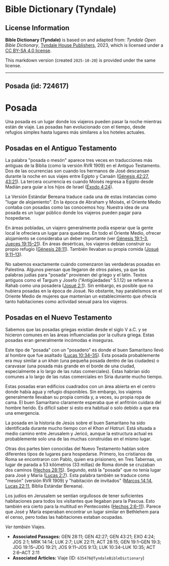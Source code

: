 # Bible Dictionary (Tyndale)

## License Information

**Bible Dictionary (Tyndale)** is based on and adapted from: _Tyndale Open Bible Dictionary_, [Tyndale House Publishers](https://tyndaleopenresources.com/), 2023, which is licensed under a [CC BY-SA 4.0 license](https://creativecommons.org/licenses/by-sa/4.0/legalcode.en).

This markdown version (created `2025-10-20`) is provided under the same license.



--------------------------------

## Posada (id: 724617)

Posada
======

Una posada es un lugar donde los viajeros pueden pasar la noche mientras están de viaje. Las posadas han evolucionado con el tiempo, desde refugios simples hasta lugares más similares a los hoteles actuales.

Posadas en el Antiguo Testamento
--------------------------------

La palabra "posada o mesón" aparece tres veces en traducciones más antiguas de la Biblia (como la versión RVR 1909\) en el Antiguo Testamento. Dos de las ocurrencias son cuando los hermanos de José descansan durante la noche en sus viajes entre Egipto y Canaán ([Génesis 42:27,](https://ref.ly/Gen42:27) [43:21](https://ref.ly/Gen43:21)). La tercera ocurrencia es cuando Moisés regresa a Egipto desde Madián para guiar a los hijos de Israel ([Éxodo 4:24](https://ref.ly/Exod4:24)).

La Versión Estándar Bereana traduce cada una de estas instancias como "lugar de alojamiento". En la época de Abraham y Moisés, el Oriente Medio contaba con posadas como las conocemos hoy. Nuestra idea de una posada es un lugar público donde los viajeros pueden pagar para hospedarse.

En áreas pobladas, un viajero generalmente podía esperar que la gente local le ofreciera un lugar para quedarse. En todo el Oriente Medio, ofrecer alojamiento se consideraba un deber importante (ver [Génesis 19:1–3,](https://ref.ly/Gen19:1-Gen19:3) [Jueces 19:15–21](https://ref.ly/Judg19:15-Judg19:21)). En áreas desérticas, los viajeros debían construir su propio refugio ([Génesis 28:11](https://ref.ly/Gen28:11)). También llevaban su propia comida ([Josué 9:11–13](https://ref.ly/Josh9:11-Josh9:13)).

No sabemos exactamente cuándo comenzaron las verdaderas posadas en Palestina. Algunos piensan que llegaron de otros países, ya que las palabras judías para "posada" provienen del griego y el latín. Textos antiguos como el Targum y Josefo ("Antigüedades" 5\.1\.12\) se refieren a Rahab como una posadera ([Josué 2:1](https://ref.ly/Josh2:1)). Sin embargo, es posible que no hubiera posadas en la época de Josué. No obstante, hay paralelismos en el Oriente Medio de mujeres que mantenían un establecimiento que ofrecía tanto habitaciones como actividad sexual para los viajeros.

Posadas en el Nuevo Testamento
------------------------------

Sabemos que las posadas griegas existían desde el siglo V a.C. y se hicieron comunes en las áreas influenciadas por la cultura griega. Estas posadas eran generalmente incómodas e inseguras.

Este tipo de "posada" con un "posadero" es donde el buen Samaritano llevó al hombre que fue asaltado ([Lucas 10:34–35](https://ref.ly/Luke10:34-Luke10:35)). Esta posada probablemente era muy similar a un *khan* (una pequeña posada dentro de las ciudades) o caravasar (una posada más grande en el borde de una ciudad, especialmente a lo largo de las rutas comerciales). Estas habrían sido comunes a lo largo de las rutas comerciales en Siria durante mucho tiempo.

Estas posadas eran edificios cuadrados con un área abierta en el centro donde había agua y refugio disponibles. Sin embargo, los viajeros generalmente llevaban su propia comida y, a veces, su propia ropa de cama. El buen Samaritano claramente esperaba que el anfitrión cuidara del hombre herido. Es difícil saber si esto era habitual o solo debido a que era una emergencia.

La posada en la historia de Jesús sobre el buen Samaritano ha sido identificada durante mucho tiempo con el *Khan el Hatruri*. Está situada a medio camino entre Jerusalem y Jericó, aunque la estructura actual es probablemente solo una de las muchas construidas en el mismo lugar.

Otras dos partes bien conocidas del Nuevo Testamento hablan sobre diferentes tipos de lugares para hospedarse. Primero, los cristianos de Roma se encontraron con Pablo, quien era prisionero, en Tres Tabernas, un lugar de parada a 53 kilómetros (33 millas) de Roma donde se cruzaban dos caminos ([Hechos 28:15](https://ref.ly/Acts28:15)). Segundo, está la "posada" que no tenía lugar para José y María ([Lucas 2:7](https://ref.ly/Luke2:7)). Esta palabra también se traduce como "mesón" (versión RVR 1909\) y "habitación de invitados" ([Marcos 14:14,](https://ref.ly/Mark14:14) [Lucas 22:11](https://ref.ly/Luke22:11), Biblia Estándar Bereana).

Los judíos en Jerusalem se sentían orgullosos de tener suficientes habitaciones para todos los visitantes que llegaban para la Pascua. Esto también era cierto para la multitud en Pentecostés ([Hechos 2:6–11](https://ref.ly/Acts2:6-Acts2:11)). Parece que José y María esperaban encontrar un lugar similar en Bethlehem para el censo, pero todas las habitaciones estaban ocupadas.

*Ver también* Viajes.

* **Associated Passages:** GEN 28:11; GEN 42:27; GEN 43:21; EXO 4:24; JOS 2:1; MRK 14:14; LUK 2:7; LUK 22:11; ACT 28:15; GEN 19:1–GEN 19:3; JDG 19:15–JDG 19:21; JOS 9:11–JOS 9:13; LUK 10:34–LUK 10:35; ACT 2:6–ACT 2:11
* **Associated Articles:** Viaje (ID: `635476@TyndaleBibleDictionary`)

